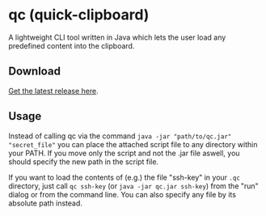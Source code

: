 # qc (quick-clipboard)
A lightweight CLI tool written in Java which lets the user load any predefined content into the clipboard.

## Download
[Get the latest release here](https://github.com/nwawrzyniak/qc/releases/latest).

## Usage
Instead of calling qc via the command ```java -jar "path/to/qc.jar" "secret_file"``` you can place the attached script file to any directory within your PATH. If you move only the script and not the .jar file aswell, you should specify the new path in the script file.

If you want to load the contents of (e.g.) the file "ssh-key" in your ```.qc``` directory, just call ```qc ssh-key``` (or ```java -jar qc.jar ssh-key```) from the "run" dialog or from the command line. You can also specify any file by its absolute path instead.
